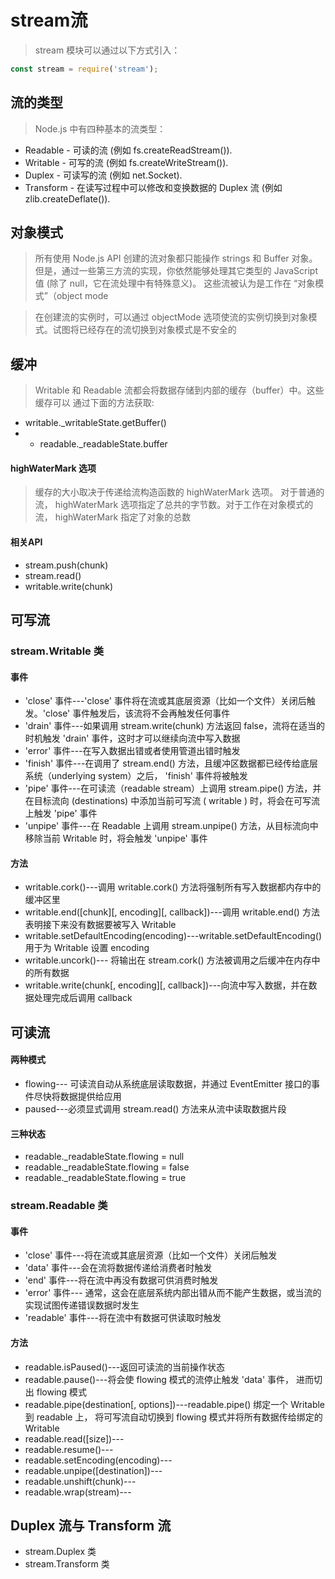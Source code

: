 # stream流

> stream 模块可以通过以下方式引入：
```js
const stream = require('stream');
```

## 流的类型
> Node.js 中有四种基本的流类型：
  - Readable - 可读的流 (例如 fs.createReadStream()).
  - Writable - 可写的流 (例如 fs.createWriteStream()).
  - Duplex - 可读写的流 (例如 net.Socket).
  - Transform - 在读写过程中可以修改和变换数据的 Duplex 流 (例如 zlib.createDeflate()).
  
## 对象模式
> 所有使用 Node.js API 创建的流对象都只能操作 strings 和 Buffer 对象。但是，通过一些第三方流的实现，你依然能够处理其它类型的 JavaScript 值 (除了 null，它在流处理中有特殊意义)。 这些流被认为是工作在 “对象模式”（object mode

> 在创建流的实例时，可以通过 objectMode 选项使流的实例切换到对象模式。试图将已经存在的流切换到对象模式是不安全的

## 缓冲
> Writable 和 Readable 流都会将数据存储到内部的缓存（buffer）中。这些缓存可以 通过下面的方法获取:
  - writable._writableState.getBuffer()
  - - readable._readableState.buffer
#### highWaterMark 选项
> 缓存的大小取决于传递给流构造函数的 highWaterMark 选项。 对于普通的流， highWaterMark 选项指定了总共的字节数。对于工作在对象模式的流， highWaterMark 指定了对象的总数
#### 相关API
- stream.push(chunk)
- stream.read()
- writable.write(chunk)

## 可写流
### stream.Writable 类
#### 事件
- 'close' 事件---'close' 事件将在流或其底层资源（比如一个文件）关闭后触发。'close' 事件触发后，该流将不会再触发任何事件
- 'drain' 事件---如果调用 stream.write(chunk) 方法返回 false，流将在适当的时机触发 'drain' 事件，这时才可以继续向流中写入数据
- 'error' 事件---在写入数据出错或者使用管道出错时触发
- 'finish' 事件---在调用了 stream.end() 方法，且缓冲区数据都已经传给底层系统（underlying system）之后， 'finish' 事件将被触发
- 'pipe' 事件---在可读流（readable stream）上调用 stream.pipe() 方法，并在目标流向 (destinations) 中添加当前可写流 ( writable ) 时，将会在可写流上触发 'pipe' 事件
- 'unpipe' 事件---在 Readable 上调用 stream.unpipe() 方法，从目标流向中移除当前 Writable 时，将会触发 'unpipe' 事件
#### 方法
- writable.cork()---调用 writable.cork() 方法将强制所有写入数据都内存中的缓冲区里
- writable.end([chunk][, encoding][, callback])---调用 writable.end() 方法表明接下来没有数据要被写入 Writable
- writable.setDefaultEncoding(encoding)---writable.setDefaultEncoding() 用于为 Writable 设置 encoding
- writable.uncork()--- 将输出在 stream.cork() 方法被调用之后缓冲在内存中的所有数据
- writable.write(chunk[, encoding][, callback])---向流中写入数据，并在数据处理完成后调用 callback

## 可读流
#### 两种模式
- flowing--- 可读流自动从系统底层读取数据，并通过 EventEmitter 接口的事件尽快将数据提供给应用
- paused---必须显式调用 stream.read() 方法来从流中读取数据片段
#### 三种状态
- readable._readableState.flowing = null
- readable._readableState.flowing = false
- readable._readableState.flowing = true
### stream.Readable 类
#### 事件
- 'close' 事件---将在流或其底层资源（比如一个文件）关闭后触发
- 'data' 事件---会在流将数据传递给消费者时触发
- 'end' 事件---将在流中再没有数据可供消费时触发
- 'error' 事件--- 通常，这会在底层系统内部出错从而不能产生数据，或当流的实现试图传递错误数据时发生
- 'readable' 事件---将在流中有数据可供读取时触发
#### 方法
- readable.isPaused()---返回可读流的当前操作状态
- readable.pause()---将会使 flowing 模式的流停止触发 'data' 事件， 进而切出 flowing 模式
- readable.pipe(destination[, options])---readable.pipe() 绑定一个 Writable 到 readable 上， 将可写流自动切换到 flowing 模式并将所有数据传给绑定的 Writable
- readable.read([size])---
- readable.resume()---
- readable.setEncoding(encoding)---
- readable.unpipe([destination])---
- readable.unshift(chunk)---
- readable.wrap(stream)---

## Duplex 流与 Transform 流
- stream.Duplex 类
- stream.Transform 类
